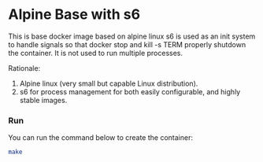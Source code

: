 # Alpine Base with s6


This is base docker image based on alpine linux
s6 is used as an init system to handle signals so that docker stop and kill -s TERM properly shutdown the container. It is not used to run multiple processes.

Rationale: 
1. Alpine linux (very small but capable Linux distribution).
2. s6 for process management for both easily configurable, and highly stable images.

### Run

You can run the command below to create the container:

```bash
make
```



